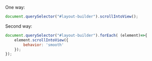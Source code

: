 One way:

```js
document.querySelector("#layout-builder").scrollIntoView();
```

Second way:

```js
document.querySelector("#layout-builder").forEach( (element)=>{
	element.scrollIntoView({
		behavior: 'smooth'
	});
});
```
